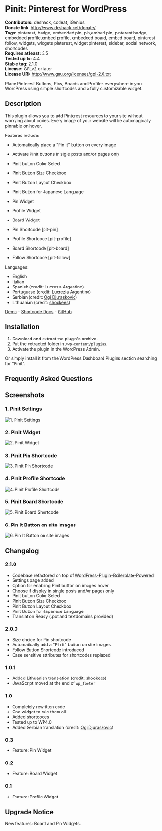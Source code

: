 # Pinit: Pinterest for WordPress #
**Contributors:** deshack, codeat, iGenius  
**Donate link:** http://www.deshack.net/donate/  
**Tags:** pinterest, badge, embedded pin, pin,embed pin, pinterest badge, embedded profile,embed profile, embedded board, embed board, pinterest follow, widgets, widgets pinterest, widget pinterest, sidebar, social network, shortcodes  
**Requires at least:** 3.5  
**Tested up to:** 4.4  
**Stable tag:** 2.1.0  
**License:** GPLv2 or later  
**License URI:** http://www.gnu.org/licenses/gpl-2.0.txt  

Place Pinterest Buttons, Pins, Boards and Profiles everywhere in you WordPress using simple shortcodes and a fully customizable widget.

## Description ##

This plugin allows you to add Pinterest resources to your site without worrying about codes. Every image of your website will be automagically pinnable on hover.

Features include:

* Automatically place a "Pin it" button on every image
* Activate Pinit buttons in sigle posts and/or pages only
* Pinit button Color Select
* Pinit Button Size Checkbox
* Pinit Button Layout Checkbox
* Pinit Button for Japanese Language

* Pin Widget
* Profile Widget
* Board Widget

* Pin Shortcode [pit-pin]
* Profile Shortcode [pit-profile]
* Board Shortcode [pit-board]
* Follow Shortcode [pit-follow]

Languages:

* English
* Italian
* Spanish (credit: Lucrezia Argentino)
* Portuguese (credit: Lucrezia Argentino)
* Serbian (credit: [Ogi Djuraskovic](http://firstsiteguide.com/))
* Lithuanian (credit: [shookees](https://github.com/shookees))

[Demo](http://codeat.co/pinit/) - [Shortcode Docs](http://codeat.co/pinit/simple-shortcodes/) - [GitHub](https://github.com/deshack/pinit)

## Installation ##

1. Download and extract the plugin's archive.
2. Put the extracted folder in `/wp-content/plugins`.
3. Activate the plugin in the WordPress Admin.

Or simply install it from the WordPress Dashboard Plugins section searching for "Pinit".

## Frequently Asked Questions ##

## Screenshots ##

### 1. Pinit Settings ###
![1. Pinit Settings](/assets/screenshot-1.png)

### 2. Pinit Widget ###
![2. Pinit Widget](/assets/screenshot-2.png)

### 3. Pinit Pin Shortcode ###
![3. Pinit Pin Shortcode](/assets/screenshot-3.png)

### 4. Pinit Profile Shortcode ###
![4. Pinit Profile Shortcode](/assets/screenshot-4.png)

### 5. Pinit Board Shortcode ###
![5. Pinit Board Shortcode](/assets/screenshot-5.png)

### 6. Pin It Button on site images ###
![6. Pin It Button on site images](/assets/screenshot-6.png)


## Changelog ##

### 2.1.0 ###
* Codebase refactored on top of [WordPress-Plugin-Boilerplate-Powered
](https://github.com/Mte90/WordPress-Plugin-Boilerplate-Powered)
* Settings page added
* Option for enabling Pinit button on images hover
* Choose if display in single posts and/or pages only
* Pinit button Color Select
* Pinit Button Size Checkbox
* Pinit Button Layout Checkbox
* Pinit Button for Japanese Language
* Translation Ready (.pot and textdomains provided)

### 2.0.0 ###
* Size choice for Pin shortcode
* Automatically add a "Pin it" button on site images
* Follow Button Shortcode introduced
* Case sensitive attributes for shortcodes replaced

### 1.0.1 ###
* Added Lithuanian translation (credit: [shookees](https://github.com/shookees))
* JavaScript moved at the end of `wp_footer`

### 1.0 ###
* Completely rewritten code
* One widget to rule them all
* Added shortcodes
* Tested up to WP4.0
* Added Serbian translation (credit: [Ogi Djuraskovic](http://firstsiteguide.com/))

### 0.3 ###
* Feature: Pin Widget

### 0.2 ###
* Feature: Board Widget

### 0.1 ###
* Feature: Profile Widget

## Upgrade Notice ##

New features: Board and Pin Widgets.
